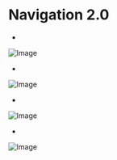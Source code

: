 # Navigation 2.0

- 
![Image](https://github.com/user-attachments/assets/2b76b500-59d1-49bc-bb63-72f4e442af69)

- 
![Image](https://github.com/user-attachments/assets/a0f38990-cd4d-4867-b22a-904aae2cc5ea)

- 
![Image](https://github.com/user-attachments/assets/b23c9776-9af5-43c5-8a0e-fab6f4441802)

- 
![Image](https://github.com/user-attachments/assets/8ef5390b-3d97-497e-ae90-e56333ecf987)

